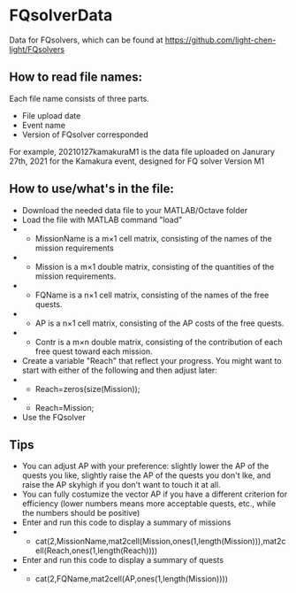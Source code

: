 # FQsolverData
Data for FQsolvers, which can be found at https://github.com/light-chen-light/FQsolvers

## How to read file names:
Each file name consists of three parts.
* File upload date
* Event name
* Version of FQsolver corresponded

For example, 20210127kamakuraM1 is the data file uploaded on Janurary 27th, 2021 for the Kamakura event, designed for FQ solver Version M1

## How to use/what's in the file:
* Download the needed data file to your MATLAB/Octave folder
* Load the file with MATLAB command "load"
* * MissionName is a m×1 cell matrix, consisting of the names of the mission requirements
* * Mission is a m×1 double matrix, consisting of the quantities of the mission requirements.
* * FQName is a n×1 cell matrix, consisting of the names of the free quests.
* * AP is a n×1 cell matrix, consisting of the AP costs of the free quests.
* * Contr is a m×n double matrix, consisting of the contribution of each free quest toward each mission.
* Create a variable "Reach" that reflect your progress. You might want to start with either of the following and then adjust later:
* * Reach=zeros(size(Mission));
* * Reach=Mission;
* Use the FQsolver

## Tips
* You can adjust AP with your preference: slightly lower the AP of the quests you like, slightly raise the AP of the quests you don't lke, and raise the AP skyhigh if you don't want to touch it at all.
* You can fully costumize the vector AP if you have a different criterion for efficiency (lower numbers means more acceptable quests, etc., while the numbers should be positive)
* Enter and run this code to display a summary of missions
* * cat(2,MissionName,mat2cell(Mission,ones(1,length(Mission))),mat2cell(Reach,ones(1,length(Reach))))
* Enter and run this code to display a summary of quests
* * cat(2,FQName,mat2cell(AP,ones(1,length(Mission))))
